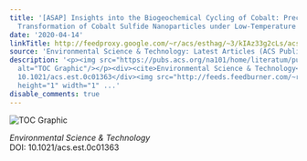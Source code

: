 ```yaml
---
title: '[ASAP] Insights into the Biogeochemical Cycling of Cobalt: Precipitation and
  Transformation of Cobalt Sulfide Nanoparticles under Low-Temperature Aqueous Conditions'
date: '2020-04-14'
linkTitle: http://feedproxy.google.com/~r/acs/esthag/~3/kIAz33g2cLs/acs.est.0c01363
source: 'Environmental Science & Technology: Latest Articles (ACS Publications)'
description: '<p><img src="https://pubs.acs.org/na101/home/literatum/publisher/achs/journals/content/esthag/0/esthag.ahead-of-print/acs.est.0c01363/20200414/images/medium/es0c01363_0004.gif"
  alt="TOC Graphic"/></p><div><cite>Environmental Science & Technology</cite></div><div>DOI:
  10.1021/acs.est.0c01363</div><img src="http://feeds.feedburner.com/~r/acs/esthag/~4/kIAz33g2cLs"
  height="1" width="1" ...'
disable_comments: true
---
```

<p><img src="https://pubs.acs.org/na101/home/literatum/publisher/achs/journals/content/esthag/0/esthag.ahead-of-print/acs.est.0c01363/20200414/images/medium/es0c01363_0004.gif" alt="TOC Graphic"/></p><div><cite>Environmental Science & Technology</cite></div><div>DOI: 10.1021/acs.est.0c01363</div><img src="http://feeds.feedburner.com/~r/acs/esthag/~4/kIAz33g2cLs" height="1" width="1" ...